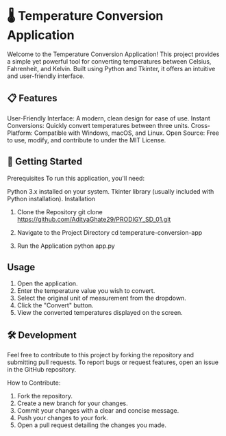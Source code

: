 # 🌡️ Temperature Conversion Application
Welcome to the Temperature Conversion Application! This project provides a simple yet powerful tool for converting temperatures between Celsius, Fahrenheit, and Kelvin. Built using Python and Tkinter, it offers an intuitive and user-friendly interface.

## 📋 Features
User-Friendly Interface: A modern, clean design for ease of use.
Instant Conversions: Quickly convert temperatures between three units.
Cross-Platform: Compatible with Windows, macOS, and Linux.
Open Source: Free to use, modify, and contribute to under the MIT License.

## 🚀 Getting Started
Prerequisites
To run this application, you'll need:

Python 3.x installed on your system.
Tkinter library (usually included with Python installation).
Installation
1. Clone the Repository
git clone https://github.com/AdityaGhate29/PRODIGY_SD_01.git

2. Navigate to the Project Directory
cd temperature-conversion-app

3. Run the Application
python app.py

## Usage
1. Open the application.
2. Enter the temperature value you wish to convert.
3. Select the original unit of measurement from the dropdown.
4. Click the "Convert" button.
5. View the converted temperatures displayed on the screen.

## 🛠️ Development
Feel free to contribute to this project by forking the repository and submitting pull requests. To report bugs or request features, open an issue in the GitHub repository.

How to Contribute:
1. Fork the repository.
2. Create a new branch for your changes.
3. Commit your changes with a clear and concise message.
4. Push your changes to your fork.
5. Open a pull request detailing the changes you made.




